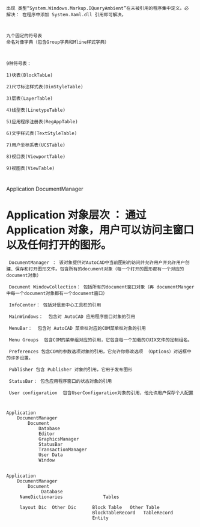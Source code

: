 
#
    出现 类型“System.Windows.Markup.IQueryAmbient”在未被引用的程序集中定义。必
    解决： 在程序中添加 System.Xaml.dll 引用即可解决。


#
    九个固定的符号表
    命名对像字典（包含Group字典和Mline样式字典）



#
    9种符号表：

    1)块表(BlockTabLe)

    2)尺寸标注样式表(DimStyleTable)

    3)层表(LayerTable)

    4)线型表(LinetypeTable)

    5)应用程序注册表(RegAppTable)

    6)文字样式表(TextStyleTable)

    7)用户坐标系表(UCSTable)

    8)视口表(ViewportTable)

    9)视图表(ViewTable)

#
Application
    DocumentManager

# Application 对象层次 ： 通过 Application 对象，用户可以访问主窗口以及任何打开的图形。

     DocumentManager ： 该对象提供对AutoCAD中当前图形的访问并允许用户并允许用户创建、保存和打开图形文件。包含所有的document对象（每一个打开的图形都有一个对应的document对象）

     Document WindowCollection： 包括所有的document窗口对象（再 documentManger中每一个document对象都有一个document窗口）

     InfoCenter： 包括对信息中心工具栏的引用

     MainWindows：  包含对 AutoCAD 应用程序窗口对象的引用

     MenuBar：  包含对 AutoCAD 菜单栏对应的COM菜单栏对象的引用

     Menu Groups  包含COM的菜单组对应的引用，它包含每一个加载的CUIX文件的定制组名。

     Preferences 包含COM的参数选项对象的引用，它允许你修改选项 （Options）对话框中的许多设置。

     Publisher 包含 Publisher 对象的引用，它用于发布图形

     StatusBar： 包含应用程序窗口的状态对象的引用

     User configuration  包含UserConfiguration对象的引用，他允许用户保存个人配置

#
    Application
        DocumentManager
            Document
                Database
                Editor
                GraphicsManager
                StatusBar
                TransactionManager
                User Data
                Window


    Application
        DocumentManager
            Document
                 Database
         NameDictionaries               Tables

         layout Dic  Other Dic      Block Table   Other Table
                                    BlockTableRecord   TableRecord
                                    Entity